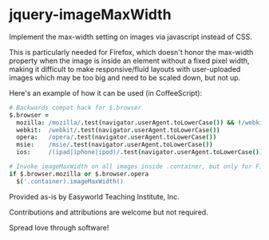 jquery-imageMaxWidth
====================

Implement the max-width setting on images via javascript instead of CSS.

This is particularly needed for Firefox, which doesn't honor the max-width property when the image is 
inside an element without a fixed pixel width, making it difficult to make responsive/fluid layouts 
with user-uploaded images which may be too big and need to be scaled down, but not up.

Here's an example of how it can be used (in CoffeeScript):

```coffeescript
# Backwards compat hack for $.browser
$.browser =
  mozilla: /mozilla/.test(navigator.userAgent.toLowerCase()) && !/webkit/.test(navigator.userAgent.toLowerCase())
  webkit:  /webkit/.test(navigator.userAgent.toLowerCase())
  opera:   /opera/.test(navigator.userAgent.toLowerCase())
  msie:    /msie/.test(navigator.userAgent.toLowerCase())
  ios:     /(ipad|iphone|ipod)/.test(navigator.userAgent.toLowerCase())

# Invoke imageMaxWidth on all images inside .container, but only for Firefox or Opera
if $.browser.mozilla or $.browser.opera
  $('.container).imageMaxWidth()
```

Provided as-is by Easyworld Teaching Institute, Inc.

Contributions and attributions are welcome but not required.

Spread love through software!

